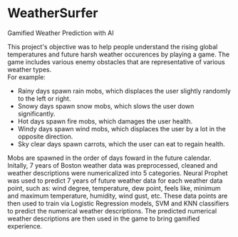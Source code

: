 # WeatherSurfer
Gamified Weather Prediction with AI

This project's objective was to help people understand the rising global temperatures and future harsh weather occurences by playing a game.
The game includes various enemy obstacles that are representative of various weather types.   
For example:
- Rainy days spawn rain mobs, which displaces the user slightly randomly to the left or right.
- Snowy days spawn snow mobs, which slows the user down significantly.
- Hot days spawn fire mobs, which damages the user health. 
- Windy days spawn wind mobs, which displaces the user by a lot in the opposite direction.  
- Sky clear days spawn carrots, which the user can eat to regain health. 

Mobs are spawned in the order of days foward in the future calendar. Initally, 7 years of Boston weather data was preprocessed, cleaned and weather descriptions were numericalized into 5 categories. Neural Prophet was used to predict 7 years of future weather data for each weather data point, such as: wind degree, temperature, dew point, feels like, minimum and maximum temperature, humidity, wind gust, etc. These data points are then used to train via Logistic Regression models, SVM and KNN classifiers to predict the numerical weather descriptions. The predicted numerical weather descriptions are then used in the game to bring gamified experience.

